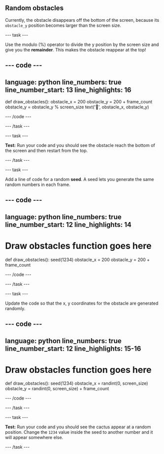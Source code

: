 ## Random obstacles


Currently, the obstacle disappears off the bottom of the screen, because its `obstacle_y` position becomes larger than the screen size.

--- task ---

Use the modulo (%) operator to divide the y position by the screen size and give you the **remainder**. This makes the obstacle reappear at the top!

--- code ---
---
language: python
line_numbers: true
line_number_start: 13
line_highlights: 16
---
 
def draw_obstacles():
    obstacle_x = 200
    obstacle_y = 200 + frame_count
    obstacle_y = obstacle_y % screen_size
    text('🌵', obstacle_x, obstacle_y) 
  
--- /code ---

--- /task ---

--- task ---

**Test:** Run your code and you should see the obstacle reach the bottom of the screen and then restart from the top.

--- /task ---

--- task ---

Add a line of code for a random **seed**. A seed lets you generate the same random numbers in each frame.

--- code ---
---
language: python
line_numbers: true
line_number_start: 12
line_highlights: 14
---
 
# Draw obstacles function goes here
def draw_obstacles():
    seed(1234)
    obstacle_x = 200
    obstacle_y = 200 + frame_count

--- /code ---

--- /task ---

--- task ---

Update the code so that the x, y coordinates for the obstacle are generated randomly.

--- code ---
---
language: python
line_numbers: true
line_number_start: 12
line_highlights: 15-16
---
 
# Draw obstacles function goes here
def draw_obstacles():
    seed(1234)
    obstacle_x = randint(0, screen_size)
    obstacle_y = randint(0, screen_size) + frame_count

--- /code ---

--- /task ---

--- task ---

**Test:** Run your code and you should see the cactus appear at a random position. Change the `1234` value inside the seed to another number and it will appear somewhere else.

--- /task ---
